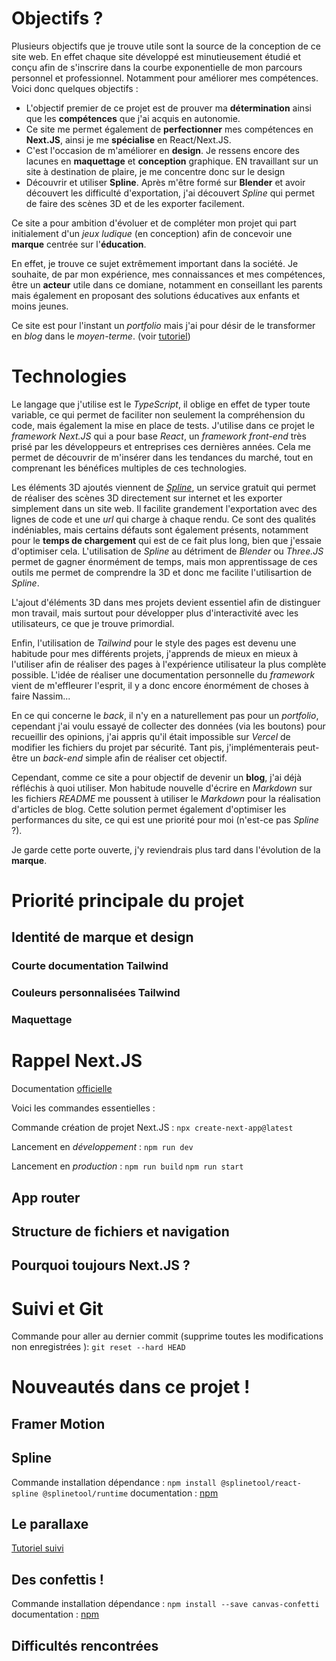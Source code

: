 # Objectifs ? 

  Plusieurs objectifs que je trouve utile sont la source de la conception de ce site web. En effet chaque site développé est minutieusement étudié et conçu afin de s'inscrire dans la courbe exponentielle de mon parcours personnel et professionnel. Notamment pour améliorer mes compétences. Voici donc quelques objectifs :
  
- L'objectif premier de ce projet est de prouver ma **détermination** ainsi que les **compétences** que j'ai acquis en autonomie. 
- Ce site me permet également de **perfectionner** mes compétences en **Next.JS**, ainsi je me **spécialise** en React/Next.JS.
- C'est l'occasion de m'améliorer en **design**. Je ressens encore des lacunes en **maquettage** et **conception** graphique. EN travaillant sur un site à destination de plaire, je me concentre donc sur le design
- Découvrir et utiliser **Spline**. Après m'être formé sur **Blender** et avoir découvert les difficulté d'exportation, j'ai découvert _Spline_ qui permet de faire des scènes 3D et de les exporter facilement.

Ce site a pour ambition d'évoluer et de compléter mon projet qui part initialement d'un _jeux ludique_ (en conception) afin de concevoir une **marque** centrée sur l'**éducation**.

En effet, je trouve ce sujet extrêmement important dans la société. Je souhaite, de par mon expérience, mes connaissances et mes compétences, être un **acteur** utile dans ce domiane, notamment en conseillant les parents mais également en proposant des solutions éducatives aux enfants et moins jeunes. 

Ce site est pour l'instant un _portfolio_ mais j'ai pour désir de le transformer en _blog_ dans le _moyen-terme_. (voir [tutoriel](https://youtu.be/Hiabp1GY8fA?si=cPWuqng_h3OUDylD))

# Technologies

  Le langage que j'utilise est le _TypeScript_, il oblige en effet de typer toute variable, ce qui permet de faciliter non seulement la compréhension du code, mais également la mise en place de tests. J'utilise dans ce projet le _framework_ _Next.JS_ qui a pour base _React_, un _framework_ _front-end_ très prisé par les développeurs et entreprises ces dernières années. Cela me permet de découvrir de m'insérer dans les tendances du marché, tout en comprenant les bénéfices multiples de ces technologies. 

Les éléments 3D ajoutés viennent de [_Spline_](https://spline.design), un service gratuit qui permet de réaliser des scènes 3D directement sur internet et les exporter simplement dans un site web. Il facilite grandement l'exportation avec des lignes de code et une _url_ qui charge à chaque rendu. Ce sont des qualités indéniables, mais certains défauts sont également présents, notamment pour le **temps de chargement** qui est de ce fait plus long, bien que j'essaie d'optimiser cela. L'utilisation de _Spline_ au détriment de _Blender_ ou _Three.JS_ permet de gagner énormément de temps, mais mon apprentissage de ces outils me permet de comprendre la 3D et donc me facilite l'utilisartion de _Spline_. 

L'ajout d'éléments 3D dans mes projets devient essentiel afin de distinguer mon travail, mais surtout pour développer plus d'interactivité avec les utilisateurs, ce que je trouve primordial. 

Enfin, l'utilisation de _Tailwind_ pour le style des pages est devenu une habitude pour mes différents projets, j'apprends de mieux en mieux à l'utiliser afin de réaliser des pages à l'expérience utilisateur la plus complète possible. L'idée de réaliser une documentation personnelle du _framework_ vient de m'effleurer l'esprit, il y a donc encore énormément de choses à faire Nassim...

En ce qui concerne le _back_, il n'y en a naturellement pas pour un _portfolio_, cependant j'ai voulu essayé de collecter des données (via les boutons) pour recueillir des opinions, j'ai appris qu'il était impossible sur _Vercel_ de modifier les fichiers du projet par sécurité. Tant pis, j'implémenterais peut-être un _back-end_ simple afin de réaliser cet objectif.

Cependant, comme ce site a pour objectif de devenir un **blog**, j'ai déjà réfléchis à quoi utiliser. Mon habitude nouvelle d'écrire en _Markdown_ sur les fichiers _README_ me poussent à utiliser le _Markdown_ pour la réalisation d'articles de blog. Cette solution permet également d'optimiser les performances du site, ce qui est une priorité pour moi (n'est-ce pas _Spline_ ?). 

Je garde cette porte ouverte, j'y reviendrais plus tard dans l'évolution de la **marque**.

# Priorité principale du projet

## Identité de marque et design

### Courte documentation Tailwind

### Couleurs personnalisées Tailwind

### Maquettage

# Rappel Next.JS


Documentation [officielle](https://nextjs.org/docs)

Voici les commandes essentielles :

Commande création de projet Next.JS : 
`npx create-next-app@latest`

Lancement en _développement_ : 
`npm run dev`

Lancement en _production_ :
`npm run build`
`npm run start`

## App router

## Structure de fichiers et navigation

## Pourquoi toujours Next.JS ? 

# Suivi et Git

Commande pour aller au dernier commit (supprime toutes les modifications non enregistrées ): `git reset --hard HEAD`
# Nouveautés dans ce projet !

## Framer Motion

## Spline

Commande installation dépendance : `npm install @splinetool/react-spline @splinetool/runtime` documentation : [npm](https://www.npmjs.com/package/@splinetool/react-spline)

## Le parallaxe

[Tutoriel suivi](https://youtu.be/29UWA-GdA7k?si=ab8D0fNP5NoV6mvR)

## Des confettis !
Commande installation dépendance : `npm install --save canvas-confetti` documentation : [npm](https://www.npmjs.com/package/canvas-confetti)



## Difficultés rencontrées
